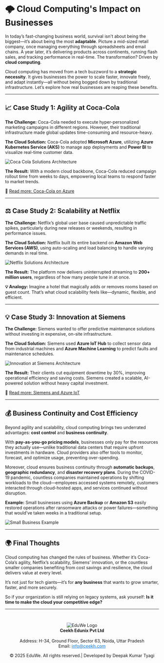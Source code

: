 # 🌩️ **Cloud Computing's Impact on Businesses**

In today’s fast-changing business world, survival isn't about being the biggest—it’s about being the most **adaptable**. Picture a mid-sized retail company, once managing everything through spreadsheets and email chains. A year later, it’s delivering products across continents, running flash sales, and tracking performance in real-time. The transformation? Driven by **cloud computing**.

Cloud computing has moved from a tech buzzword to a **strategic necessity**. It gives businesses the power to scale faster, innovate freely, and adapt instantly—all without being bogged down by traditional infrastructure. Let’s explore how real businesses are reaping these benefits.

---

## 📈 Case Study 1: Agility at Coca-Cola

**The Challenge:** Coca-Cola needed to execute hyper-personalized marketing campaigns in different regions. However, their traditional infrastructure made global updates time-consuming and resource-heavy.

**The Cloud Solution:** Coca-Cola adopted **Microsoft Azure**, utilizing **Azure Kubernetes Service (AKS)** to manage app deployments and **Power BI** to visualize real-time customer data.

![Coca Cola Solutions Architecture](/media/blog24.png)

**The Result:** With a modern cloud backbone, Coca-Cola reduced campaign rollout time from weeks to days, empowering local teams to respond faster to market trends.

🔗 [Read more: Coca-Cola on Azure](https://www.microsoft.com/en/customers/story/19686-coca-cola-bottlers-japan-inc-azure)

---

## ⚖️ Case Study 2: Scalability at Netflix

**The Challenge:** Netflix’s global user base caused unpredictable traffic spikes, particularly during new releases or weekends, resulting in performance issues.

**The Cloud Solution:** Netflix built its entire backend on **Amazon Web Services (AWS)**, using auto-scaling and load balancing to handle varying demands in real time.

![Netflix Solutions Architecture](/media/blog23.png)

**The Result:** The platform now delivers uninterrupted streaming to **200+ million users**, regardless of how many people tune in at once.

**💡 Analogy:** Imagine a hotel that magically adds or removes rooms based on guest count. That’s what cloud scalability feels like—dynamic, flexible, and efficient.

---

## 💡 Case Study 3: Innovation at Siemens

**The Challenge:** Siemens wanted to offer predictive maintenance solutions without investing in expensive, on-site infrastructure.

**The Cloud Solution:** Siemens used **Azure IoT Hub** to collect sensor data from industrial machines and **Azure Machine Learning** to predict faults and maintenance schedules.

![Innovation at Siemens Architecture](/media/blog22.png)

**The Result:** Their clients cut equipment downtime by 30%, improving operational efficiency and saving costs. Siemens created a scalable, AI-powered solution without heavy capital investment.

🔗 [Read more: Siemens and Azure IoT](https://learn.microsoft.com/en-us/industry/manufacturing/architecture/azure-ai-siemens-industrial-edge)

---

## 💰 Business Continuity and Cost Efficiency

Beyond agility and scalability, cloud computing brings two underrated advantages: **cost control** and **business continuity**.

With **pay-as-you-go pricing models**, businesses only pay for the resources they actually use—unlike traditional data centers that require upfront investments in hardware. Cloud providers also offer tools to monitor, forecast, and optimize usage, preventing over-spending.

Moreover, cloud ensures business continuity through **automatic backups**, **geographic redundancy**, and **disaster recovery plans**. During the COVID-19 pandemic, countless companies maintained operations by shifting workloads to the cloud—employees accessed systems remotely, customers interacted through cloud-hosted apps, and services continued without disruption.

**Example:** Small businesses using **Azure Backup** or **Amazon S3** easily restored operations after ransomware attacks or power failures—something that would’ve taken weeks in a traditional setup.

![Small Business Example](/media/blog21.png)

----

## 🌍 Final Thoughts

Cloud computing has changed the rules of business. Whether it’s Coca-Cola’s agility, Netflix’s scalability, Siemens’ innovation, or the countless smaller companies benefiting from cost savings and resilience, the cloud delivers value at every level.

It’s not just for tech giants—it’s for **any business** that wants to grow smarter, faster, and more securely.

So if your organization is still relying on legacy systems, ask yourself: **Is it time to make the cloud your competitive edge?**

----
<div style="text-align: center; padding-top: 30px;">
  <img src="/images/logo.png" alt="EduWe Logo" style="max-width: 150px; height: auto;"/>
  
  <center><strong>Ceekh Edunix Pvt Ltd</strong></center><br>
    Address: H-34, Ground Floor, Sector 63, Noida, Uttar Pradesh<br>
    Email: <a href="mailto:info@ceekh.com" style="color: #007bff;">info@ceekh.com</a>
  </p>
  <p style="font-size: 14px; color: #555;"><center>© 2025 EduWe. All rights reserved.| Developed by Deepak Kumar Tyagi </center></p>
</div>